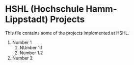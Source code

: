# HSHL (Hochschule Hamm-Lippstadt) Projects
This file contains some of the projects implemented at HSHL.

1. Number 1
    1. NUmber 1.1
    2. Number 1.2
2. Number 2
